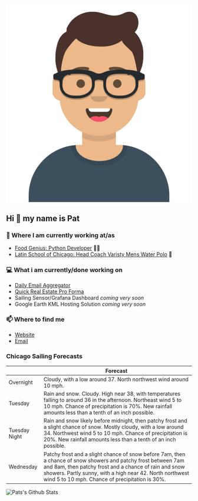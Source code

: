 [![Social banner for p-j-falconer](https://raw.githubusercontent.com/P-J-FALCONER/P-J-FALCONER/master/assets/avataaars.svg)](https://patfalconer.com/)
## Hi :wave: my name is Pat

### 💼 Where I am currently working at/as
- [Food Genius: Python Developer](https://getfoodgenius.com/) 🍔🐍
- [Latin School of Chicago: Head Coach Varisty Mens Water Polo](https://www.latinschool.org/) 🤽


### 💻 What i am currently/done working on
 - [Daily Email Aggregator](https://github.com/P-J-FALCONER/dott_daily_mail)
 - [Quick Real Estate Pro Forma](https://github.com/P-J-FALCONER/henry)
 - Sailing Sensor/Grafana Dashboard *coming very soon*
 - Google Earth KML Hosting Solution *coming very soon*

### 📫 Where to find me
 - [Website](https://patfalconer.com/)
 - [Email](mailto:patrick.j.falconer@gmail.com)


### Chicago Sailing Forecasts
|   | Forecast  |
|---|---|
| Overnight | Cloudy, with a low around 37. North northwest wind around 10 mph. |
| Tuesday | Rain and snow. Cloudy. High near 38, with temperatures falling to around 36 in the afternoon. Northeast wind 5 to 10 mph. Chance of precipitation is 70%. New rainfall amounts less than a tenth of an inch possible. |
| Tuesday Night | Rain and snow likely before midnight, then patchy frost and a slight chance of snow. Mostly cloudy, with a low around 34. Northwest wind 5 to 10 mph. Chance of precipitation is 20%. New rainfall amounts less than a tenth of an inch possible. |
| Wednesday | Patchy frost and a slight chance of snow before 7am, then a chance of snow showers and patchy frost between 7am and 8am, then patchy frost and a chance of rain and snow showers. Partly sunny, with a high near 42. North northwest wind 5 to 10 mph. Chance of precipitation is 30%. |

![Pats's Github Stats](https://github-readme-stats.vercel.app/api?username=p-j-falconer&show_icons=true&theme=radical)
